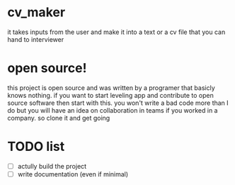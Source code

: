 # cv_maker
it takes inputs from the user and make it into a text or a cv file that you can hand to interviewer
# open source!
this project is open source and was written by a programer that basicly knows nothing.
if you want to start leveling app and contribute to open source software then start with this.
you won't write a bad code more than I do but you will have an idea on collaboration in teams if you worked in a company.
so clone it and get going
# TODO list
- [ ] actully build the project
- [ ] write documentation (even if minimal)
